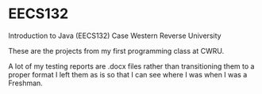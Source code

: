 # EECS132
Introduction to Java (EECS132)
Case Western Reverse University

These are the projects from my first programming class at CWRU.

A lot of my testing reports are .docx files rather than transitioning them to a proper format I left them as is so that I can see where I was when I was a Freshman.

